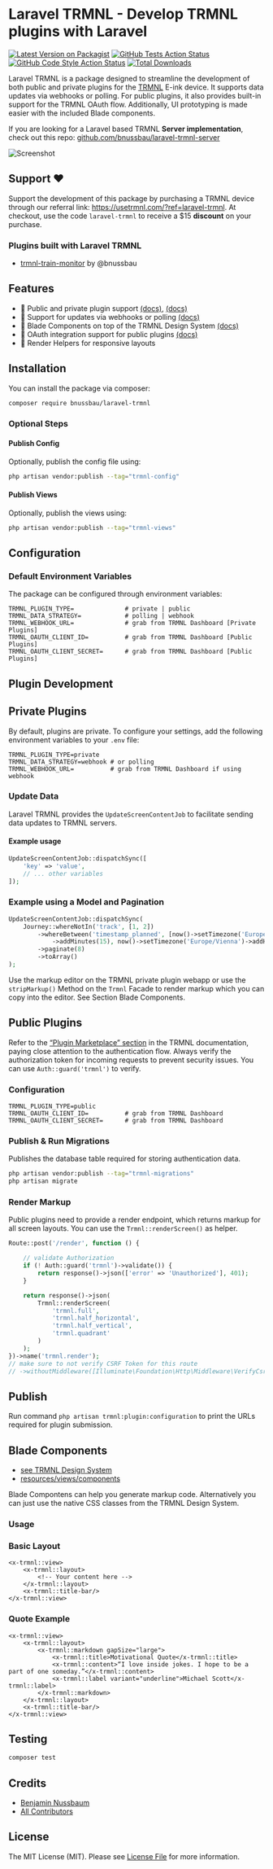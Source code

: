 # Laravel TRMNL - Develop TRMNL plugins with Laravel


[![Latest Version on Packagist](https://img.shields.io/packagist/v/bnussbau/laravel-trmnl.svg?style=flat-square)](https://packagist.org/packages/bnussbau/laravel-trmnl)
[![GitHub Tests Action Status](https://img.shields.io/github/actions/workflow/status/bnussbau/laravel-trmnl/run-tests.yml?branch=main&label=tests&style=flat-square)](https://github.com/bnussbau/laravel-trmnl/actions?query=workflow%3Arun-tests+branch%3Amain)
[![GitHub Code Style Action Status](https://img.shields.io/github/actions/workflow/status/bnussbau/laravel-trmnl/fix-php-code-style-issues.yml?branch=main&label=code%20style&style=flat-square)](https://github.com/bnussbau/laravel-trmnl/actions?query=workflow%3A"Fix+PHP+code+style+issues"+branch%3Amain)
[![Total Downloads](https://img.shields.io/packagist/dt/bnussbau/laravel-trmnl.svg?style=flat-square)](https://packagist.org/packages/bnussbau/laravel-trmnl)

Laravel TRMNL is a package designed to streamline the development of both public and private plugins for the [TRMNL](https://usetrmnl.com/?ref=laravel-trmnl) E-ink device. It supports data updates via webhooks or polling. For public plugins, it also provides built-in support for the TRMNL OAuth flow. Additionally, UI prototyping is made easier with the included Blade components.

If you are looking for a Laravel based TRMNL **Server implementation**, check out this repo: [github.com/bnussbau/laravel-trmnl-server](https://github.com/bnussbau/laravel-trmnl-server)

![Screenshot](readme-screenshot.png)

## Support ❤️
Support the development of this package by purchasing a TRMNL device through our referral link: https://usetrmnl.com/?ref=laravel-trmnl.
At checkout, use the code `laravel-trmnl` to receive a $15 **discount** on your purchase.

### Plugins built with Laravel TRMNL
* [trmnl-train-monitor](https://github.com/bnussbau/trmnl-train-monitor) by @bnussbau

## Features


- 🔌 Public and private plugin support [(docs)](https://help.usetrmnl.com/en/articles/10122094-plugin-recipes), [(docs)](https://docs.usetrmnl.com/go/plugin-marketplace/introduction)
- 🔄 Support for updates via webhooks or polling [(docs)](https://help.usetrmnl.com/en/articles/9510536-private-plugins)
- 🎨 Blade Components on top of the TRMNL Design System [(docs)](https://usetrmnl.com/framework)
- 🎯 OAuth integration support for public plugins [(docs)](https://docs.usetrmnl.com/go/plugin-marketplace/plugin-installation-flow)
- 📱 Render Helpers for responsive layouts

## Installation

You can install the package via composer:

```bash
composer require bnussbau/laravel-trmnl
```

### Optional Steps

#### Publish Config

Optionally, publish the config file using:

```bash
php artisan vendor:publish --tag="trmnl-config"
```

#### Publish Views

Optionally, publish the views using:

```bash
php artisan vendor:publish --tag="trmnl-views"
```

## Configuration

### Default Environment Variables

The package can be configured through environment variables:

```dotenv
TRMNL_PLUGIN_TYPE=              # private | public
TRMNL_DATA_STRATEGY=            # polling | webhook
TRMNL_WEBHOOK_URL=              # grab from TRMNL Dashboard [Private Plugins]
TRMNL_OAUTH_CLIENT_ID=          # grab from TRMNL Dashboard [Public Plugins]
TRMNL_OAUTH_CLIENT_SECRET=      # grab from TRMNL Dashboard [Public Plugins]
```

## Plugin Development

## Private Plugins
By default, plugins are private. To configure your settings, add the following environment variables to your `.env` file:
```dotenv
TRMNL_PLUGIN_TYPE=private
TRMNL_DATA_STRATEGY=webhook # or polling
TRMNL_WEBHOOK_URL=          # grab from TRMNL Dashboard if using webhook
```

### Update Data
Laravel TRMNL provides the `UpdateScreenContentJob` to facilitate sending data updates to TRMNL servers. 

#### Example usage
```php
UpdateScreenContentJob::dispatchSync([
    'key' => 'value',
    // ... other variables
]);
```

### Example using a Model and Pagination
```php
UpdateScreenContentJob::dispatchSync(
    Journey::whereNotIn('track', [1, 2])
        ->whereBetween('timestamp_planned', [now()->setTimezone('Europe/Vienna')
            ->addMinutes(15), now()->setTimezone('Europe/Vienna')->addHours(2)])
        ->paginate(8)
        ->toArray()
);
```        

Use the markup editor on the TRMNL private plugin webapp or use the `stripMarkup()` Method on the `Trmnl` 
Facade to render markup which you can copy into the editor. See Section Blade Components. 

## Public Plugins
Refer to the [“Plugin Marketplace” section](https://docs.usetrmnl.com/go/plugin-marketplace/introduction) in the TRMNL documentation, paying close attention to the authentication flow. 
Always verify the authorization token for incoming requests to prevent security issues. You can use `Auth::guard('trmnl')` to verify.

### Configuration

```dotenv
TRMNL_PLUGIN_TYPE=public
TRMNL_OAUTH_CLIENT_ID=          # grab from TRMNL Dashboard
TRMNL_OAUTH_CLIENT_SECRET=      # grab from TRMNL Dashboard
```
### Publish & Run Migrations

Publishes the database table required for storing authentication data.

```bash
php artisan vendor:publish --tag="trmnl-migrations"
php artisan migrate
```

### Render Markup

Public plugins need to provide a render endpoint, which returns markup for all screen layouts.
You can use the `Trmnl::renderScreen()` as helper.

```php
Route::post('/render', function () {

    // validate Authorization
    if (! Auth::guard('trmnl')->validate()) {
        return response()->json(['error' => 'Unauthorized'], 401);
    }

    return response()->json(
        Trmnl::renderScreen(
            'trmnl.full',
            'trmnl.half_horizontal',
            'trmnl.half_vertical',
            'trmnl.quadrant'
        )
    );
})->name('trmnl.render');
// make sure to not verify CSRF Token for this route
// ->withoutMiddleware([Illuminate\Foundation\Http\Middleware\VerifyCsrfToken::class])
```

## Publish

Run command `php artisan trmnl:plugin:configuration` to print the URLs required for plugin submission.

## Blade Components
- [see TRMNL Design System](https://usetrmnl.com/framework)
- [resources/views/components](resources/views/components)

Blade Compontens can help you generate markup code. Alternatively you can just use the native CSS classes from the TRMNL Design System.

### Usage

### Basic Layout

```blade
<x-trmnl::view>
    <x-trmnl::layout>
        <!-- Your content here -->
    </x-trmnl::layout>
    <x-trmnl::title-bar/>
</x-trmnl::view>
```

### Quote Example

```blade
<x-trmnl::view>
    <x-trmnl::layout>
        <x-trmnl::markdown gapSize="large">
            <x-trmnl::title>Motivational Quote</x-trmnl::title>
            <x-trmnl::content>“I love inside jokes. I hope to be a part of one someday.”</x-trmnl::content>
            <x-trmnl::label variant="underline">Michael Scott</x-trmnl::label>
        </x-trmnl::markdown>
    </x-trmnl::layout>
    <x-trmnl::title-bar/>
</x-trmnl::view>
```

## Testing

```bash
composer test
```

[//]: # (## Changelog)

[//]: # ()
[//]: # (Please see [CHANGELOG]&#40;CHANGELOG.md&#41; for more information on what has changed recently.)

[//]: # ()
[//]: # (## Contributing)

[//]: # ()
[//]: # (Please see [CONTRIBUTING]&#40;CONTRIBUTING.md&#41; for details.)

[//]: # ()
[//]: # (## Security Vulnerabilities)

[//]: # ()
[//]: # (Please review [our security policy]&#40;../../security/policy&#41; on how to report security vulnerabilities.)

## Credits

- [Benjamin Nussbaum](https://github.com/bnussbau)
- [All Contributors](../../contributors)

## License

The MIT License (MIT). Please see [License File](LICENSE.md) for more information.
